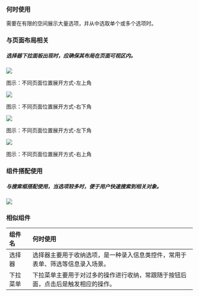 


### 何时使用

需要在有限的空间展示大量选项，并从中选取单个或多个选项时。

### 与页面布局相关
##### 选择器下拉面板出现时，应确保其布局在页面可视区内。


![](https://oteam-tdesign-1258344706.cos.ap-guangzhou.myqcloud.com/site/design/%E9%80%89%E6%8B%A9%E5%99%A8-%E5%B7%A6%E4%B8%8A%E8%A7%92.png)

图示：不同页面位置展开方式-左上角


![](https://oteam-tdesign-1258344706.cos.ap-guangzhou.myqcloud.com/site/design/%E9%80%89%E6%8B%A9%E5%99%A8-%E5%8F%B3%E4%B8%8B%E8%A7%92.png)

图示：不同页面位置展开方式-右下角


![](https://oteam-tdesign-1258344706.cos.ap-guangzhou.myqcloud.com/site/design/%E9%80%89%E6%8B%A9%E5%99%A8-%E5%B7%A6%E4%B8%8B%E8%A7%92.png)

图示：不同页面位置展开方式-左下角


![](https://oteam-tdesign-1258344706.cos.ap-guangzhou.myqcloud.com/site/design/%E9%80%89%E6%8B%A9%E5%99%A8-%E5%8F%B3%E4%B8%8A%E8%A7%92.png)

图示：不同页面位置展开方式-右上角


### 组件搭配使用

##### 与搜索框搭配使用，当选项较多时，便于用户快速搜索到相关对象。
![](https://oteam-tdesign-1258344706.cos.ap-guangzhou.myqcloud.com/site/design/%E9%80%89%E6%8B%A9%E5%99%A8-%E7%BB%84%E4%BB%B6%E6%90%AD%E9%85%8D%E4%BD%BF%E7%94%A8.png)



### 相似组件

| 组件名   | 何时使用                                                     |
| :------- | :----------------------------------------------------------- |
| 选择器   | 选择器主要用于收纳选项，是一种录入信息类控件，常用于表单、筛选等信息录入场景。 |
| 下拉菜单 | 下拉菜单主要用于对过多的操作进行收纳，常跟随于按钮后面，点击后是触发相应的操作。 |

